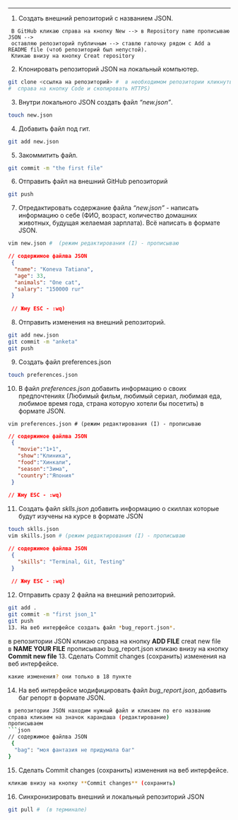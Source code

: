 ---
1. Создать внешний репозиторий c названием JSON.
```
 В GitHub кликаю справа на кнопку New --> в Repository name прописываю JSON --> 
 оставляю репозиторий публичным --> ставлю галочку рядом с Add a README file (чтоб репозиторий был непустой).
 Кликаю внизу на кнопку Creat repository
```
2. Клонировать репозиторий JSON на локальный компьютер.
```bash
git clone <ссылка на репозиторий> #  в необходимом репозитории кликнуть 
#  справа на кнопку Code и скопировать HTTPS)
```
3. Внутри локального JSON создать файл *“new.json”*. 
```bash
touch new.json
```
4. Добавить файл под гит. 
```bash
git add new.json
```
5. Закоммитить файл. 
```bash
git commit -m "the first file"
```
6. Отправить файл на внешний GitHub репозиторий
```bash
git push
```
7. Отредактировать содержание файла *“new.json”* - написать информацию о себе (ФИО, возраст, количество домашних животных, 
 будущая желаемая зарплата). Всё написать в формате JSON. 
```bash
vim new.json #  (режим редактирования (I) - прописываю 
```
```json
// содержимое файлва JSON
 {
  "name": "Koneva Tatiana",
  "age": 33,
  "animals": "One cat",
  "salary": "150000 rur"
 }
 
 // Жму ESC - :wq)
 ```
8. Отправить изменения на внешний репозиторий. 
```bash
git add new.json 
git commit -m "anketa" 
git push
```
9. Создать файл preferences.json 
```bash
touch preferences.json
```
10. В файл *preferences.json* добавить информацию о своих предпочтениях (Любимый фильм, любимый сериал, любимая еда, любимое время года, 
 страна которую хотели бы посетить) в формате JSON. 
``` 
vim preferences.json # (режим редактирования (I) - прописываю
```
```json
// содержимое файлва JSON
 {
   "movie":"1+1",
   "show":"Клиника",
   "food":"Хинкали",
   "season":"Зима",
   "country":"Япония"
 }
 
// Жму ESC - :wq)
```
11. Создать файл *sklls.json* добавить информацию о скиллах которые будут изучены на курсе в формате JSON 
```bash
touch sklls.json
vim skills.json # (режим редактирования (I) - прописываю 
```
```json
// содержимое файлва JSON
 {
   "skills": "Terminal, Git, Testing"
 }
 
 // Жму ESC - :wq)
 ```
12. Отправить сразу 2 файла на внешний репозиторий.
```bash
git add . 
git commit -m "first json_1" 
git push
13. На веб интерфейсе создать файл *bug_report.json*.
```
в репозитории JSON кликаю справа на кнопку **ADD FILE** 
creat new file  
в **NAME YOUR FILE** прописываю bug_report.json
кликаю внизу на кнопку **Commit new file**
13. Сделать Commit changes (сохранить) изменения на веб интерфейсе. 
```bash
какие изменения? они только в 18 пункте
```
14. На веб интерфейсе модифицировать файл *bug_report.json*, добавить баг репорт в формате JSON. 
```bash
в репозитории JSON находим нужный файл и кликаем по его названию 
справа кликаем на значок карандаша (редактирование) 
прописываем
```json
// содержимое файлва JSON
 {
  "bag": "моя фантазия не придумала баг"
}
```
15. Сделать Commit changes (сохранить) изменения на веб интерфейсе.
```bash
кликаю внизу на кнопку **Commit changes** (сохранить)
```
16. Синхронизировать внешний и локальный репозиторий JSON
```bash
git pull #  (в терминале)
```
